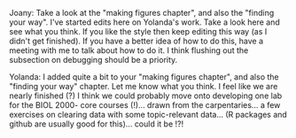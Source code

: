 Joany: Take a look at the "making figures chapter", and also the "finding your way". I've started edits here on Yolanda's work. Take a look here and see what you think. If you like the style then keep editing this way (as I didn't get finished). If you have a better idea of how to do this, have a meeting with me to talk about how to do it. I think flushing out the subsection on debugging should be a priority.

Yolanda: I added quite a bit to your "making figures chapter", and also the "finding your way" chapter. Let me know what you think. I feel like we are nearly finished (?) I think we could probably move onto developing one lab for the BIOL 2000- core courses (!)... drawn from the carpentaries... a few exercises on clearing data with some topic-relevant data... (R packages and github are usually good for this)... could it be !?!
